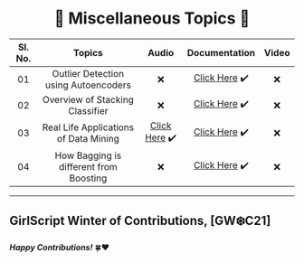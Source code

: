 <div align = 'center'>
<h1> 🔴 Miscellaneous Topics 🔴 </h1>
  </div>

| Sl. No. | Topics | Audio | Documentation | Video |
|:-:|:-:|:-:|:-:|:-:|
| 01 | Outlier Detection using Autoencoders | ❌ | [Click Here](https://github.com/girlscript/winter-of-contributing/blob/Machine_Learning/Machine_Learning/Miscellaneous/Outlier_Detection_using_Autoencoders_(D).ipynb) ✔️ | ❌ |
| 02 | Overview of Stacking Classifier | ❌ | [Click Here](https://github.com/girlscript/winter-of-contributing/blob/Machine_Learning/Machine_Learning/Miscellaneous/Overview_of_Stacking_Classifier.ipynb) ✔️ | ❌ |
| 03 | Real Life Applications of Data Mining | [Click Here](https://github.com/girlscript/winter-of-contributing/blob/Machine_Learning/Machine_Learning/Miscellaneous/Real%20life%20application%20of%20Data%20Mining%20%20(A).md) ✔️ | [Click Here](https://github.com/girlscript/winter-of-contributing/blob/Machine_Learning/Machine_Learning/Miscellaneous/Real_life_application_of_Data_Mining.ipynb) ✔️ | :x: |
| 04 | How Bagging is different from Boosting | :x: | [Click Here](https://github.com/girlscript/winter-of-contributing/blob/Machine_Learning/Machine_Learning/Miscellaneous/How%20Bagging%20is%20different%20from%20Boosting%20(D).md) ✔️ | :x: |


----------------------------------------------------------------

## GirlScript Winter of Contributions, [GW:snowflake:C21]
**_Happy Contributions!_** 🍀:heart:
